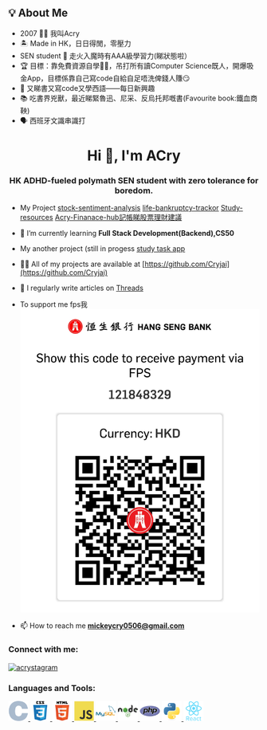 
## 💡 About Me

- 2007 👧🏻 我叫Acry
- 🏝️ Made in HK，日日得閒，零壓力
- SEN student 🧠 走火入魔時有AAA級學習力(睇狀態啦）
- 🏆 目標：靠免費資源自學👩‍💻，吊打所有讀Computer Science既人，開爆吸金App，目標係靠自己寫code自給自足唔洗俾錢人賺😏
- 🧩 又睇書又寫code又學西語——每日新興趣
- 📚 吃書界兇獸，最近睇緊魯迅、尼采、反烏托邦嘅書(Favourite book:鐵血商鞅)
- 🗣️ 西班牙文識串識打

<h1 align="center">Hi 👋, I'm ACry</h1>
<h3 align="center">HK ADHD-fueled polymath SEN student with zero tolerance for boredom.</h3>

- My Project [stock-sentiment-analysis](https://github.com/Cryjai/stock-sentiment-analysis)
  [life-bankruptcy-trackor](https://cryjai.github.io/life-bankruptcy-trackor/) [Study-resources](https://github.com/Cryjai/Acry-dse-study-hub) [Acry-Finanace-hub記帳睇股票理財建議](https://cryjai.github.io/acry-finance-hub/#)

- 🌱 I’m currently learning **Full Stack Development(Backend),CS50**

- My another project (still in progess [study task app](https://github.com/Cryjai/study-task-app)

- 👨‍💻 All of my projects are available at [https://github.com/Cryjai](https://github.com/Cryjai)

- 📝 I regularly write articles on [Threads](https://www.threads.com/@acrystagram)

- To support me
  fps我 [![fps code](fps.jpg)](fps.jpg)

- 📫 How to reach me **mickeycry0506@gmail.com**

<h3 align="left">Connect with me:</h3>
<p align="left">
<a href="https://instagram.com/acrystagram" target="blank"><img align="center" src="https://raw.githubusercontent.com/rahuldkjain/github-profile-readme-generator/master/src/images/icons/Social/instagram.svg" alt="acrystagram" height="30" width="40" /></a>
</p>

<h3 align="left">Languages and Tools:</h3>
<p align="left"> <a href="https://www.cprogramming.com/" target="_blank" rel="noreferrer"> <img src="https://raw.githubusercontent.com/devicons/devicon/master/icons/c/c-original.svg" alt="c" width="40" height="40"/> </a> <a href="https://www.w3schools.com/css/" target="_blank" rel="noreferrer"> <img src="https://raw.githubusercontent.com/devicons/devicon/master/icons/css3/css3-original-wordmark.svg" alt="css3" width="40" height="40"/> </a> <a href="https://www.w3.org/html/" target="_blank" rel="noreferrer"> <img src="https://raw.githubusercontent.com/devicons/devicon/master/icons/html5/html5-original-wordmark.svg" alt="html5" width="40" height="40"/> </a> <a href="https://developer.mozilla.org/en-US/docs/Web/JavaScript" target="_blank" rel="noreferrer"> <img src="https://raw.githubusercontent.com/devicons/devicon/master/icons/javascript/javascript-original.svg" alt="javascript" width="40" height="40"/> </a> <a href="https://www.mysql.com/" target="_blank" rel="noreferrer"> <img src="https://raw.githubusercontent.com/devicons/devicon/master/icons/mysql/mysql-original-wordmark.svg" alt="mysql" width="40" height="40"/> </a> <a href="https://nodejs.org" target="_blank" rel="noreferrer"> <img src="https://raw.githubusercontent.com/devicons/devicon/master/icons/nodejs/nodejs-original-wordmark.svg" alt="nodejs" width="40" height="40"/> </a> <a href="https://www.php.net" target="_blank" rel="noreferrer"> <img src="https://raw.githubusercontent.com/devicons/devicon/master/icons/php/php-original.svg" alt="php" width="40" height="40"/> </a> <a href="https://www.python.org" target="_blank" rel="noreferrer"> <img src="https://raw.githubusercontent.com/devicons/devicon/master/icons/python/python-original.svg" alt="python" width="40" height="40"/> </a> <a href="https://reactjs.org/" target="_blank" rel="noreferrer"> <img src="https://raw.githubusercontent.com/devicons/devicon/master/icons/react/react-original-wordmark.svg" alt="react" width="40" height="40"/> </a> </p>



<!---
Cryjai/Cryjai is a ✨ special ✨ repository because its `README.md` (this file) appears on your GitHub profile.
You can click the Preview link to take a look at your changes.
--->
